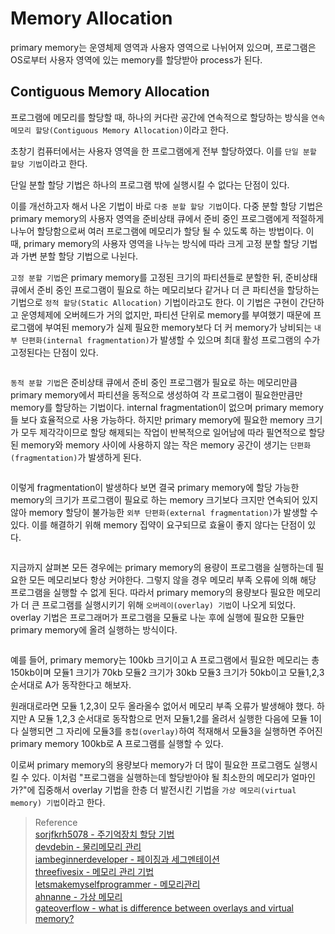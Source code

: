 # Memory Allocation
primary memory는 운영체제 영역과 사용자 영역으로 나뉘어져 있으며, 프로그램은 OS로부터 사용자 영역에 있는 memory를 할당받아 process가 된다.

## Contiguous Memory Allocation
프로그램에 메모리를 할당할 때, 하나의 커다란 공간에 연속적으로 할당하는 방식을 `연속 메모리 할당(Contiguous Memory Allocation)`이라고 한다.

초창기 컴퓨터에서는 사용자 영역을 한 프로그램에게 전부 할당하였다. 이를 `단일 분할 할당 기법`이라고 한다.

단일 분할 할당 기법은 하나의 프로그램 밖에 실행시킬 수 없다는 단점이 있다.

이를 개선하고자 해서 나온 기법이 바로 `다중 분할 할당 기법`이다. 다중 분할 할당 기법은 primary memory의 사용자 영역을 준비상태 큐에서 준비 중인 프로그램에게 적절하게 나누어 할당함으로써 여러 프로그램에 메모리가 할당 될 수 있도록 하는 방법이다. 이 때, primary memory의 사용자 영역을 나누는 방식에 따라 크게 고정 분할 할당 기법과 가변 분할 할당 기법으로 나뉜다.

`고정 분할 기법`은 primary memory를 고정된 크기의 파티션들로 분할한 뒤, 준비상태 큐에서 준비 중인 프로그램이 필요로 하는 메모리보다 같거나 더 큰 파티션을 할당하는 기법으로 `정적 할당(Static Allocation)` 기법이라고도 한다. 이 기법은 구현이 간단하고 운영체제에 오버헤드가 거의 없지만, 파티션 단위로 memory를 부여했기 때문에 프로그램에 부여된 memory가 실제 필요한 memory보다 더 커 memory가 낭비되는 `내부 단편화(internal fragmentation)`가 발생할 수 있으며 최대 활성 프로그램의 수가 고정된다는 단점이 있다.

```{figure} _image/0002.png
```

`동적 분할 기법`은 준비상태 큐에서 준비 중인 프로그램가 필요로 하는 메모리만큼 primary memory에서 파티션을 동적으로 생성하여 각 프로그램이 필요한만큼만 memory를 할당하는 기법이다. internal fragmentation이 없으며 primary memory들 보다 효율적으로 사용 가능하다. 하지만 primary memory에 필요한 memory 크기가 모두 제각각이므로 할당 해제되는 작업이 반복적으로 일어남에 따라 필연적으로 할당된 memory와 memory 사이에 사용하지 않는 작은 memory 공간이 생기는 `단편화(fragmentation)`가 발생하게 된다.

```{figure} _image/0003.png
```

이렇게 fragmentation이 발생하다 보면 결국 primary memory에 할당 가능한 memory의 크기가 프로그램이 필요로 하는 memory 크기보다 크지만 연속되어 있지 않아 memory 할당이 불가능한 `외부 단편화(external fragmentation)`가 발생할 수 있다. 이를 해결하기 위해 memory 집약이 요구되므로 효율이 좋지 않다는 단점이 있다.

```{figure} _image/0004.png
```

지금까지 살펴본 모든 경우에는 primary memory의 용량이 프로그램을 실행하는데 필요한 모든 메모리보다 항상 커야한다. 그렇지 않을 경우 메모리 부족 오류에 의해 해당 프로그램을 실행할 수 없게 된다. 따라서 primary memory의 용량보다 필요한 메모리가 더 큰 프로그램를 실행시키기 위해 `오버레이(overlay) 기법`이 나오게 되었다. overlay 기법은 프로그래머가 프로그램을 모듈로 나눈 후에 실행에 필요한 모듈만 primary memory에 올려 실행하는 방식이다. 

```{figure} _image/0001.png
```

예를 들어, primary memory는 100kb 크기이고 A 프로그램에서 필요한 메모리는 총 150kb이며 모듈1 크기가 70kb 모듈2 크기가 30kb 모듈3 크기가 50kb이고 모듈1,2,3 순서대로 A가 동작한다고 해보자. 

원래대로라면 모듈 1,2,3이 모두 올라올수 없어서 메모리 부족 오류가 발생해야 했다. 하지만 A 모듈 1,2,3 순서대로 동작함으로 먼저 모듈1,2를 올려서 실행한 다음에 모듈 1이 다 실행되면 그 자리에 모듈3를 `중첩(overlay)`하여 적재해서 모듈3을 실행하면 주어진 primary memory 100kb로 A 프로그램를 실행할 수 있다.

이로써 primary memory의 용량보다 memory가 더 많이 필요한 프로그램도 실행시킬 수 있다. 이처럼 "프로그램을 실행하는데 할당받아야 될 최소한의 메모리가 얼마인가?"에 집중해서 overlay 기법을 한층 더 발전시킨 기법을 `가상 메모리(virtual memory) 기법`이라고 한다.

> Reference  
> [sorjfkrh5078 - 주기억장치 할당 기법](https://sorjfkrh5078.tistory.com/49)  
> [devdebin - 물리메모리 관리](https://devdebin.tistory.com/m/35)  
> [iambeginnerdeveloper - 페이징과 세그멘테이션](https://iambeginnerdeveloper.tistory.com/158)  
> [threefivesix - 메모리 관리 기법](https://threefivesix.tistory.com/23)  
> [letsmakemyselfprogrammer - 메모리관리](https://letsmakemyselfprogrammer.tistory.com/116)  
> [ahnanne - 가상 메모리](https://ahnanne.tistory.com/15)   
> [gateoverflow - what is difference between overlays and virtual memory?](https://gateoverflow.in/48306/what-difference-between-overlays-virtual-memory-transparent)  


